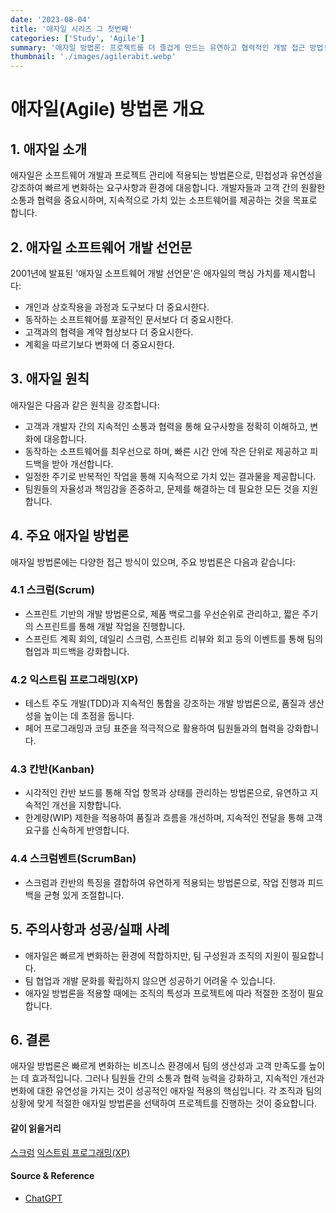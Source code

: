 ```yaml
---
date: '2023-08-04'
title: '애자일 시리즈 그 첫번째'
categories: ['Study', 'Agile']
summary: '애자일 방법론: 프로젝트를 더 즐겁게 만드는 유연하고 협력적인 개발 접근 방법! 🚀'
thumbnail: './images/agilerabit.webp'
---
```


# 애자일(Agile) 방법론 개요

## 1. 애자일 소개
애자일은 소프트웨어 개발과 프로젝트 관리에 적용되는 방법론으로, 민첩성과 유연성을 강조하여 빠르게 변화하는 요구사항과 환경에 대응합니다. 개발자들과 고객 간의 원활한 소통과 협력을 중요시하며, 지속적으로 가치 있는 소프트웨어를 제공하는 것을 목표로 합니다.

## 2. 애자일 소프트웨어 개발 선언문
2001년에 발표된 '애자일 소프트웨어 개발 선언문'은 애자일의 핵심 가치를 제시합니다:
- 개인과 상호작용을 과정과 도구보다 더 중요시한다.
- 동작하는 소프트웨어를 포괄적인 문서보다 더 중요시한다.
- 고객과의 협력을 계약 협상보다 더 중요시한다.
- 계획을 따르기보다 변화에 더 중요시한다.

## 3. 애자일 원칙
애자일은 다음과 같은 원칙을 강조합니다:
- 고객과 개발자 간의 지속적인 소통과 협력을 통해 요구사항을 정확히 이해하고, 변화에 대응합니다.
- 동작하는 소프트웨어를 최우선으로 하며, 빠른 시간 안에 작은 단위로 제공하고 피드백을 받아 개선합니다.
- 일정한 주기로 반복적인 작업을 통해 지속적으로 가치 있는 결과물을 제공합니다.
- 팀원들의 자율성과 책임감을 존중하고, 문제를 해결하는 데 필요한 모든 것을 지원합니다.

## 4. 주요 애자일 방법론
애자일 방법론에는 다양한 접근 방식이 있으며, 주요 방법론은 다음과 같습니다:

### 4.1 스크럼(Scrum)
- 스프린트 기반의 개발 방법론으로, 제품 백로그를 우선순위로 관리하고, 짧은 주기의 스프린트를 통해 개발 작업을 진행합니다.
- 스프린트 계획 회의, 데일리 스크럼, 스프린트 리뷰와 회고 등의 이벤트를 통해 팀의 협업과 피드백을 강화합니다.

### 4.2 익스트림 프로그래밍(XP)
- 테스트 주도 개발(TDD)과 지속적인 통합을 강조하는 개발 방법론으로, 품질과 생산성을 높이는 데 초점을 둡니다.
- 페어 프로그래밍과 코딩 표준을 적극적으로 활용하여 팀원들과의 협력을 강화합니다.

### 4.3 칸반(Kanban)
- 시각적인 칸반 보드를 통해 작업 항목과 상태를 관리하는 방법론으로, 유연하고 지속적인 개선을 지향합니다.
- 한계량(WIP) 제한을 적용하여 품질과 흐름을 개선하며, 지속적인 전달을 통해 고객 요구를 신속하게 반영합니다.

### 4.4 스크럼벤트(ScrumBan)
- 스크럼과 칸반의 특징을 결합하여 유연하게 적용되는 방법론으로, 작업 진행과 피드백을 균형 있게 조절합니다.

## 5. 주의사항과 성공/실패 사례
- 애자일은 빠르게 변화하는 환경에 적합하지만, 팀 구성원과 조직의 지원이 필요합니다.
- 팀 협업과 개발 문화를 확립하지 않으면 성공하기 어려울 수 있습니다.
- 애자일 방법론을 적용할 때에는 조직의 특성과 프로젝트에 따라 적절한 조정이 필요합니다.

## 6. 결론
애자일 방법론은 빠르게 변화하는 비즈니스 환경에서 팀의 생산성과 고객 만족도를 높이는 데 효과적입니다. 그러나 팀원들 간의 소통과 협력 능력을 강화하고, 지속적인 개선과 변화에 대한 유연성을 가지는 것이 성공적인 애자일 적용의 핵심입니다. 각 조직과 팀의 상황에 맞게 적절한 애자일 방법론을 선택하여 프로젝트를 진행하는 것이 중요합니다.


#### 같이 읽을거리
[스크럼](<./agile_scrum.md>)
[익스트림 프로그래밍(XP)](<./agile_xp.md>)

#### Source & Reference

- [ChatGPT](<https://chat.openai.com>)